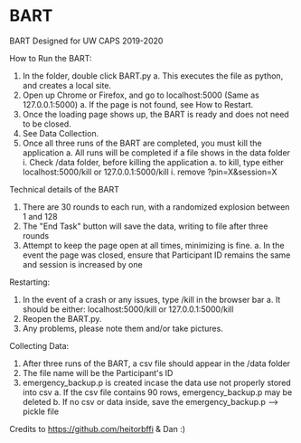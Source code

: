 # BART
BART Designed for UW CAPS 2019-2020

How to Run the BART:
  1. In the folder, double click BART.py
      a. This executes the file as python, and creates a local site.
  2. Open up Chrome or Firefox, and go to localhost:5000 (Same as 127.0.0.1:5000)
      a. If the page is not found, see How to Restart.
  3. Once the loading page shows up, the BART is ready and does not need to be closed.
  4. See Data Collection.
  5. Once all three runs of the BART are completed, you must kill the application
      a. All runs will be completed if a file shows in the data folder
          i. Check /data folder, before killing the application
      a. to kill, type either localhost:5000/kill or 127.0.0.1:5000/kill
          i. remove ?pin=X&session=X

Technical details of the BART
  1. There are 30 rounds to each run, with a randomized explosion between 1 and 128
  2. The "End Task" button will save the data, writing to file after three rounds
  3. Attempt to keep the page open at all times, minimizing is fine.
      a. In the event the page was closed, ensure that
          Participant ID remains the same and session is increased by one


Restarting:
  1. In the event of a crash or any issues, type /kill in the browser bar
      a.  It should be either: localhost:5000/kill or 127.0.0.1:5000/kill
  2. Reopen the BART.py.
  3. Any problems, please note them and/or take pictures.


Collecting Data:
  1. After three runs of the BART, a csv file should appear in the /data folder
  2. The file name will be the Participant's ID
  3. emergency_backup.p is created incase the data use not properly stored into csv
      a. If the csv file contains 90 rows, emergency_backup.p may be deleted
      b. If no csv or data inside, save the emergency_backup.p --> pickle file




Credits to https://github.com/heitorbffi & Dan :)

